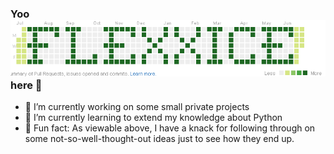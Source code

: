<link href="style.css" rel="stylesheet"></link>

### Yoo ![FlexxicE](/img/FlexxicE.png) here 👋

-   🔭 I’m currently working on some small private projects
-   🌱 I’m currently learning to extend my knowledge about Python
-   💬 Fun fact: As viewable above, I have a knack for following through on some not-so-well-thought-out ideas just to see how they end up.

<!--
**FlexxicE/FlexxicE** is a ✨ _special_ ✨ repository because its `README.md` (this file) appears on your GitHub profile.

Here are some ideas to get you started:

- 🔭 I’m currently working on ...
- 🌱 I’m currently learning ...
- 👯 I’m looking to collaborate on ...
- 🤔 I’m looking for help with ...
- 💬 Ask me about ...
- 📫 How to reach me: ...
- 😄 Pronouns: ...
- ⚡ Fun fact: ...
-->

